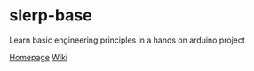 slerp-base
==========

Learn basic engineering principles in a hands on arduino project

[Homepage](http://slerp.github.io/slerp-base/)
[Wiki](https://github.com/SLERP/slerp-base/wiki)
